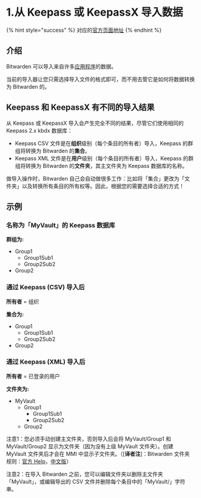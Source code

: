 # 1.从 Keepass 或 KeepassX 导入数据

{% hint style="success" %}
对应的[官方页面地址](https://github.com/dani-garcia/vaultwarden/wiki/Importing-data-from-Keepass-or-KeepassX)
{% endhint %}

## 介绍 <a href="#introduction" id="introduction"></a>

Bitwarden 可以导入来自许多[应用程序](https://help.ppgg.in/import-export/import-data-to-your-vault)的数据。

当前的导入器让您只需选择导入文件的格式即可，而不用去管它是如何将数据转换为 Bitwarden 的。

## Keepass 和 KeepassX 有不同的导入结果 <a href="#different-import-results-for-keepass-and-keepassx" id="different-import-results-for-keepass-and-keepassx"></a>

从 Keepass 或 KeepassX 导入会产生完全不同的结果，尽管它们使用相同的 Keepass 2.x kbdx 数据库：

* Keepass CSV 文件是在**组织**级别（每个条目的所有者）导入，Keepass 的群组将转换为 Bitwarden 的**集合**。
* Keepass XML 文件是在**用户**级别（每个条目的所有者）导入，Keepass 的群组将转换为 Bitwarden 的**文件夹**，其主文件夹为 Keepass 数据库的名称。

做导入操作时，Bitwarden 自己会自动做很多工作：比如将「集合」更改为「文件夹」以及转换所有条目的所有权等。因此，根据您的需要选择合适的方式！

## 示例 <a href="#example" id="example"></a>

### 名称为「MyVault」的 Keepass 数据库 <a href="#keepass-database-with-name-myvault" id="keepass-database-with-name-myvault"></a>

**群组为:**

* Group1
  * Group1Sub1
  * Group2Sub2
* Group2

### 通过 Keepass (CSV) 导入后 <a href="#import-via-keepass-csv" id="import-via-keepass-csv"></a>

**所有者** = 组织

**集合为:**

* Group1
  * Group1Sub1
  * Group2Sub2
* Group2

### 通过 Keepass (XML) 导入后 <a href="#import-via-keepass-xml" id="import-via-keepass-xml"></a>

**所有者** = 已登录的用户

**文件夹为:**

* MyVault
  * Group1
    * Group1Sub1
    * Group2Sub2
  * Group2

注意1：您必须手动创建主文件夹，否则导入后会将 MyVault/Group1 和 MyVault/Group2 显示为文件夹（因为没有上级 MyVault 文件夹）。创建 MyVault 文件夹后才会在 MMI 中显示子文件夹。（\[**译者注**]：Bitwarden 文件夹规则：[官方 Help](https://help.bitwarden.com/article/folders/)，[中文版](https://help.ppgg.in/your-vault/folders)）

注意2：在导入 Bitwarden 之前，您可以编辑文件夹以删除主文件夹「MyVault」，或编辑导出的 CSV 文件并删除每个条目中的「MyVault/」字符串。
